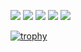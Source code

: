 ![](http://github-profile-summary-cards.vercel.app/api/cards/profile-details?username=44232502&theme=dracula)
![](http://github-profile-summary-cards.vercel.app/api/cards/repos-per-language?username=44232502&theme=dracula)
![](http://github-profile-summary-cards.vercel.app/api/cards/most-commit-language?username=44232502&theme=dracula)
![](http://github-profile-summary-cards.vercel.app/api/cards/stats?username=44232502&theme=dracula)
![](http://github-profile-summary-cards.vercel.app/api/cards/productive-time?username=44232502&theme=dracula&utcOffset=8)


[![trophy](https://github-profile-trophy.vercel.app/?username=44232502&theme=onedark&column=7)](https://github.com/ryo-ma/github-profile-trophy)
